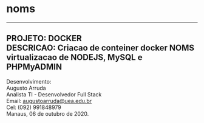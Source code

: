 # noms
-------------------------------------------------------
PROJETO: DOCKER<br>
DESCRICAO: Criacao de conteiner docker NOMS<br>
virtualizacao de NODEJS, MySQL e PHPMyADMIN
-------------------------------------------------------
Desenvolvimento:<br>
Augusto Arruda<br>
Analista TI - Desenvolvedor Full Stack<br>
Email: augustoarruda@uea.edu.br<br>
Cel: (092) 991848979<br>
Manaus, 06 de outubro de 2020.
